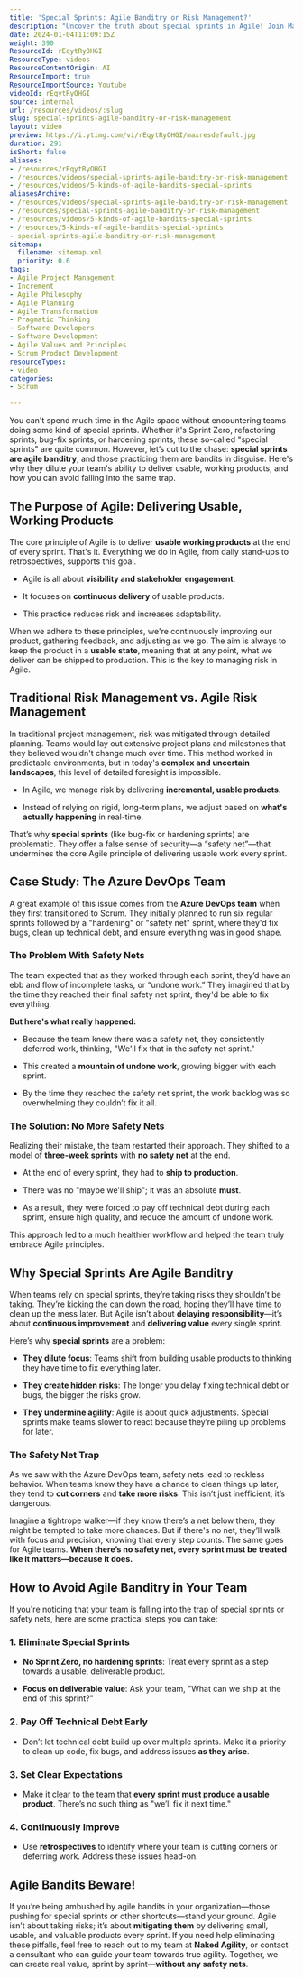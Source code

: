 ```yaml
---
title: 'Special Sprints: Agile Banditry or Risk Management?'
description: "Uncover the truth about special sprints in Agile! Join Martin as he reveals their pitfalls and impact on product delivery. \U0001F680\U0001F50D #Agile #SpecialSprints"
date: 2024-01-04T11:09:15Z
weight: 390
ResourceId: rEqytRyOHGI
ResourceType: videos
ResourceContentOrigin: AI
ResourceImport: true
ResourceImportSource: Youtube
videoId: rEqytRyOHGI
source: internal
url: /resources/videos/:slug
slug: special-sprints-agile-banditry-or-risk-management
layout: video
preview: https://i.ytimg.com/vi/rEqytRyOHGI/maxresdefault.jpg
duration: 291
isShort: false
aliases:
- /resources/rEqytRyOHGI
- /resources/videos/special-sprints-agile-banditry-or-risk-management
- /resources/videos/5-kinds-of-agile-bandits-special-sprints
aliasesArchive:
- /resources/videos/special-sprints-agile-banditry-or-risk-management
- /resources/special-sprints-agile-banditry-or-risk-management
- /resources/videos/5-kinds-of-agile-bandits-special-sprints
- /resources/5-kinds-of-agile-bandits-special-sprints
- special-sprints-agile-banditry-or-risk-management
sitemap:
  filename: sitemap.xml
  priority: 0.6
tags:
- Agile Project Management
- Increment
- Agile Philosophy
- Agile Planning
- Agile Transformation
- Pragmatic Thinking
- Software Developers
- Software Development
- Agile Values and Principles
- Scrum Product Development
resourceTypes:
- video
categories:
- Scrum

---
```

You can't spend much time in the Agile space without encountering teams doing some kind of special sprints. Whether it's Sprint Zero, refactoring sprints, bug-fix sprints, or hardening sprints, these so-called "special sprints" are quite common. However, let’s cut to the chase: **special sprints are agile banditry**, and those practicing them are bandits in disguise. Here's why they dilute your team's ability to deliver usable, working products, and how you can avoid falling into the same trap.

## **The Purpose of Agile: Delivering Usable, Working Products**

The core principle of Agile is to deliver **usable working products** at the end of every sprint. That's it. Everything we do in Agile, from daily stand-ups to retrospectives, supports this goal.

- Agile is all about **visibility and stakeholder engagement**.

- It focuses on **continuous delivery** of usable products.

- This practice reduces risk and increases adaptability.

When we adhere to these principles, we're continuously improving our product, gathering feedback, and adjusting as we go. The aim is always to keep the product in a **usable state**, meaning that at any point, what we deliver can be shipped to production. This is the key to managing risk in Agile.

## **Traditional Risk Management vs. Agile Risk Management**

In traditional project management, risk was mitigated through detailed planning. Teams would lay out extensive project plans and milestones that they believed wouldn't change much over time. This method worked in predictable environments, but in today's **complex and uncertain landscapes**, this level of detailed foresight is impossible.

- In Agile, we manage risk by delivering **incremental, usable products**.

- Instead of relying on rigid, long-term plans, we adjust based on **what's actually happening** in real-time.

That’s why **special sprints** (like bug-fix or hardening sprints) are problematic. They offer a false sense of security—a “safety net”—that undermines the core Agile principle of delivering usable work every sprint.

## **Case Study: The Azure DevOps Team**

A great example of this issue comes from the **Azure DevOps team** when they first transitioned to Scrum. They initially planned to run six regular sprints followed by a "hardening" or "safety net" sprint, where they'd fix bugs, clean up technical debt, and ensure everything was in good shape.

### **The Problem With Safety Nets**

The team expected that as they worked through each sprint, they’d have an ebb and flow of incomplete tasks, or “undone work.” They imagined that by the time they reached their final safety net sprint, they'd be able to fix everything.

**But here's what really happened:**

- Because the team knew there was a safety net, they consistently deferred work, thinking, "We'll fix that in the safety net sprint."

- This created a **mountain of undone work**, growing bigger with each sprint.

- By the time they reached the safety net sprint, the work backlog was so overwhelming they couldn’t fix it all.

### **The Solution: No More Safety Nets**

Realizing their mistake, the team restarted their approach. They shifted to a model of **three-week sprints** with **no safety net** at the end.

- At the end of every sprint, they had to **ship to production**.

- There was no "maybe we'll ship"; it was an absolute **must**.

- As a result, they were forced to pay off technical debt during each sprint, ensure high quality, and reduce the amount of undone work.

This approach led to a much healthier workflow and helped the team truly embrace Agile principles.

## **Why Special Sprints Are Agile Banditry**

When teams rely on special sprints, they’re taking risks they shouldn’t be taking. They’re kicking the can down the road, hoping they’ll have time to clean up the mess later. But Agile isn’t about **delaying responsibility**—it’s about **continuous improvement** and **delivering value** every single sprint.

Here’s why **special sprints** are a problem:

- **They dilute focus**: Teams shift from building usable products to thinking they have time to fix everything later.

- **They create hidden risks**: The longer you delay fixing technical debt or bugs, the bigger the risks grow.

- **They undermine agility**: Agile is about quick adjustments. Special sprints make teams slower to react because they’re piling up problems for later.

### **The Safety Net Trap**

As we saw with the Azure DevOps team, safety nets lead to reckless behavior. When teams know they have a chance to clean things up later, they tend to **cut corners** and **take more risks**. This isn’t just inefficient; it’s dangerous.

Imagine a tightrope walker—if they know there’s a net below them, they might be tempted to take more chances. But if there's no net, they’ll walk with focus and precision, knowing that every step counts. The same goes for Agile teams. **When there’s no safety net, every sprint must be treated like it matters—because it does.**

## **How to Avoid Agile Banditry in Your Team**

If you're noticing that your team is falling into the trap of special sprints or safety nets, here are some practical steps you can take:

### **1\. Eliminate Special Sprints**

- **No Sprint Zero, no hardening sprints**: Treat every sprint as a step towards a usable, deliverable product.

- **Focus on deliverable value**: Ask your team, "What can we ship at the end of this sprint?"

### **2\. Pay Off Technical Debt Early**

- Don’t let technical debt build up over multiple sprints. Make it a priority to clean up code, fix bugs, and address issues **as they arise**.

### **3\. Set Clear Expectations**

- Make it clear to the team that **every sprint must produce a usable product**. There’s no such thing as "we’ll fix it next time."

### **4\. Continuously Improve**

- Use **retrospectives** to identify where your team is cutting corners or deferring work. Address these issues head-on.

## **Agile Bandits Beware!**

If you’re being ambushed by agile bandits in your organization—those pushing for special sprints or other shortcuts—stand your ground. Agile isn’t about taking risks; it’s about **mitigating them** by delivering small, usable, and valuable products every sprint. If you need help eliminating these pitfalls, feel free to reach out to my team at **Naked Agility**, or contact a consultant who can guide your team towards true agility. Together, we can create real value, sprint by sprint—**without any safety nets**.
